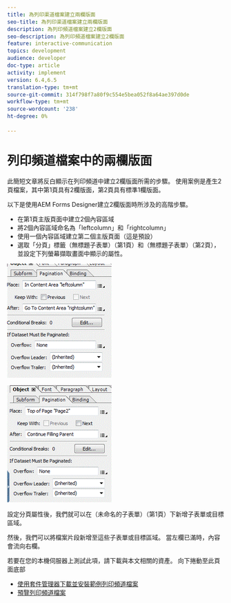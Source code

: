```yaml
---
title: 為列印渠道檔案建立兩欄版面
seo-title: 為列印渠道檔案建立兩欄版面
description: 為列印頻道檔案建立2欄版面
seo-description: 為列印頻道檔案建立2欄版面
feature: interactive-communication
topics: development
audience: developer
doc-type: article
activity: implement
version: 6.4,6.5
translation-type: tm+mt
source-git-commit: 314f798f7a80f9c554e5bea052f8a64ae397d0de
workflow-type: tm+mt
source-wordcount: '238'
ht-degree: 0%

---
```



# 列印頻道檔案中的兩欄版面

此簡短文章將反白顯示在列印頻道中建立2欄版面所需的步驟。 使用案例是產生2頁檔案，其中第1頁具有2欄版面，第2頁具有標準1欄版面。

以下是使用AEM Forms Designer建立2欄版面時所涉及的高階步驟。

* 在第1頁主版頁面中建立2個內容區域
* 將2個內容區域命名為「leftcolumn」和「rightcolumn」
* 使用一個內容區域建立第二個主版頁面（這是預設）
* 選取「分頁」標籤（無標題子表單）（第1頁）和（無標題子表單）（第2頁），並設定下列螢幕擷取畫面中顯示的屬性。

![page1](assets/untitledsubform_paginationproperties.gif)

![page2](assets/untitled_subformpage2.gif)

設定分頁屬性後，我們就可以在（未命名的子表單）（第1頁）下新增子表單或目標區域。

然後，我們可以將檔案片段新增至這些子表單或目標區域。 當左欄已滿時，內容會流向右欄。

若要在您的本機伺服器上測試此項，請下載與本文相關的資產。 向下捲動至此頁面底部

* [使用套件管理器下載並安裝範例列印頻道檔案](assets/print-channel-with-two-column-layout.zip)
* [預覽列印頻道檔案](http://localhost:4502/content/dam/formsanddocuments/2columnlayout/jcr:content?channel=print&amp;mode=preview&amp;dataRef=service%3A%2F%2FFnDTestData&amp;wcmmode=disabled)
